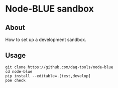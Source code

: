 # Node-BLUE sandbox 


## About

How to set up a development sandbox.


## Usage

```shell
git clone https://github.com/daq-tools/node-blue
cd node-blue
pip install --editable=.[test,develop]
poe check
```
